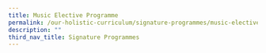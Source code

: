 ```yaml
---
title: Music Elective Programme
permalink: /our-holistic-curriculum/signature-programmes/music-elective-programme/
description: ""
third_nav_title: Signature Programmes
---
```

